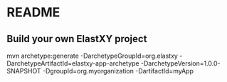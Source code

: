README
======

Build your own ElastXY project
------------------------------

mvn archetype:generate -DarchetypeGroupId=org.elastxy -DarchetypeArtifactId=elastxy-app-archetype -DarchetypeVersion=1.0.0-SNAPSHOT -DgroupId=org.myorganization -DartifactId=myApp
    
